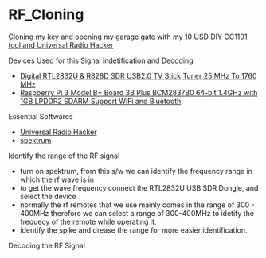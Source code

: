 # RF_Cloning
[Cloning my key and opening my garage gate with my 10 USD DIY CC1101 tool and Universal Radio Hacker](https://www.youtube.com/watch?v=mdkEK_wmWJA&t=229s)

Devices Used for this Signal indetification and Decoding

- [Digital RTL2832U & R828D SDR USB2.0 TV Stick Tuner 25 MHz To 1760 MHz](https://www.aliexpress.com/item/1005005278623123.html?spm=a2g0o.detail.pcDetailTopMoreOtherSeller.2.7d4fatHAatHAX2&gps-id=pcDetailTopMoreOtherSeller&scm=1007.40196.404796.0&scm_id=1007.40196.404796.0&scm-url=1007.40196.404796.0&pvid=1451f6c4-3f74-4f14-9901-895b3c8d1c36&_t=gps-id:pcDetailTopMoreOtherSeller,scm-url:1007.40196.404796.0,pvid:1451f6c4-3f74-4f14-9901-895b3c8d1c36,tpp_buckets:668%232846%238113%231998&pdp_npi=4%40dis%21LKR%215482.87%213641.70%21%21%2118.88%2112.54%21%402101584917334743887061635e1f88%2112000032464132174%21rec%21LK%21%21ABX&utparam-url=scene%3ApcDetailTopMoreOtherSeller%7Cquery_from%3A)
- [Raspberry Pi 3 Model B+ Board 3B Plus BCM2837B0 64-bit 1.4GHz with 1GB LPDDR2 SDARM Support WiFi and Bluetooth](https://www.aliexpress.com/item/1005005675808386.html?spm=a2g0o.productlist.main.3.5c1e3594NbxGDo&algo_pvid=686f52cd-6b83-45e8-8c97-7e2ddd0583d8&algo_exp_id=686f52cd-6b83-45e8-8c97-7e2ddd0583d8-1&pdp_npi=4%40dis%21LKR%2117205.71%2113526.45%21%21%2159.25%2146.58%21%40214100f417337247909022293e68e1%2112000033978452034%21sea%21LK%210%21ABX&curPageLogUid=y9QLp0ndn3kg&utparam-url=scene%3Asearch%7Cquery_from%3A)

Essential Softwares
-  [Universal Radio Hacker](https://github.com/jopohl/urh)
-  [spektrum](https://github.com/pavels/spektrum)

Identify the range of the RF signal 

-  turn on  spektrum, from this s/w we can identify the frequency range in which the rf wave is in
-  to get the wave frequency connect the  RTL2832U USB SDR Dongle, and select the  device
-  normally the rf remotes that we use mainly comes in the range of 300 - 400MHz therefore we can select a range of  300-400MHz to  idetify  the frequecy of the remote while operating it.
-  identify the spike and  drease the range for more  easier identification.

Decoding the RF Signal



 



